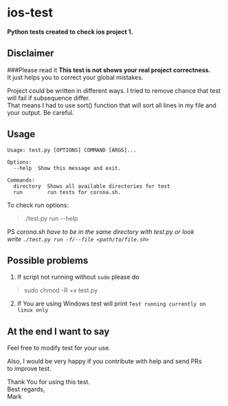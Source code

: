 # ios-test
**Python tests created to check ios project 1.**
## Disclaimer 
###Please read it
**This test is not shows your real project correctness.**  
It just helps you to correct your global mistakes. 

Project could be written in different ways. I tried to remove
chance that test will fail if subsequence differ.  
That means I had to use sort() function that will sort all lines 
in my file and your output. Be careful.


## Usage
```
Usage: test.py [OPTIONS] COMMAND [ARGS]...

Options:
  --help  Show this message and exit.

Commands:
  directory  Shows all available directories for test
  run        run tests for corona.sh.
```
To check run options:
>./test.py run --help

PS _corona.sh have to be in the same directory with test.py or look  
write `./test.py run -f/--file <path/to/file.sh>`_


## Possible problems
1) If script not running without `sudo` please do
>sudo chmod -R +x test.py
2) If You are using Windows test will print `Test running currently on linux only`
 
## At the end I want to say

Feel free to modify test for your use.  

Also, I would be very happy if you contribute with help and send PRs  
to improve test.

Thank You for using this test.  
Best regards,  
Mark